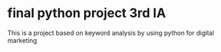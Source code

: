 # final python project 3rd IA
 This is a project based on keyword analysis by using python for digital marketing
